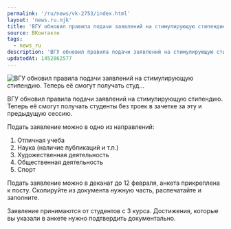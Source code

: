 ```yaml
---
permalink: '/ru/news/vk-2753/index.html'
layout: 'news.ru.njk'
title: 'ВГУ обновил правила подачи заявлений на стимулирующую стипендию. Теперь её смогут получать студ…'
source: ВКонтакте
tags:
  - news_ru
description: 'ВГУ обновил правила подачи заявлений на стимулирующую стипендию. Теперь её смогут получать студ…'
updatedAt: 1452862577
---
```

![ВГУ обновил правила подачи заявлений на стимулирующую стипендию. Теперь её смогут получать студ…](https://sun9-4.userapi.com/impf/c629205/v629205484/34856/UC-HFEAXj4o.jpg?size=1280x480&quality=96&sign=f0916a9ffed7903dbf287bb93d727525&c_uniq_tag=N385XKVoOyTDMQ_G6rfWdwNOBwDmx96k0rW4q63PULE&type=album)

ВГУ обновил правила подачи заявлений на стимулирующую стипендию. Теперь её смогут получать студенты без троек в зачетке за эту и предыдущую сессию.

Подать заявление можно в одно из направлений:
1. Отличная учеба
2. Наука (наличие публикаций и т.п.)
3. Художественная деятельность
4. Общественная деятельность
5. Спорт

Подать заявление можно в деканат до 12 февраля, анкета прикреплена к посту. Скопируйте из документа нужную часть, распечатайте и заполните.

Заявление принимаются от студентов с 3 курса. Достижения, которые вы указали в анкете нужно подтвердить документально.
